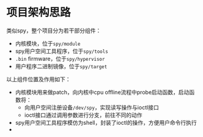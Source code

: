 # 项目架构思路

类似spy，整个项目分为若干部分组件：

- 内核模块，位于`spy/module`
- spy用户空间工具程序，位于`spy/tools`
- `.bin` firmware，位于`spy/hypervisor`
- 用户程序二进制镜像，位于`spy/target`

以上组件位置及作用如下：

- 内核模块用来做patch，向内核中cpu offline流程中probe启动函数，启动函数将：
  - 向用户空间注册设备`/dev/spy`，实现读写操作与ioctl接口
  - ioctl接口通过调用参数进行分支，前往不同的动作
- spy用户空间工具程序模仿为shell，封装了ioctl的操作，方便用户命令行执行
- 
